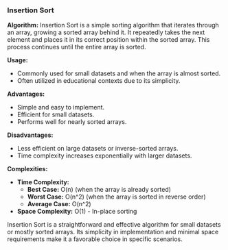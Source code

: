 ### Insertion Sort

**Algorithm:**
Insertion Sort is a simple sorting algorithm that iterates through an array, growing a sorted array behind it. It repeatedly takes the next element and places it in its correct position within the sorted array. This process continues until the entire array is sorted.

**Usage:**
- Commonly used for small datasets and when the array is almost sorted.
- Often utilized in educational contexts due to its simplicity.

**Advantages:**
- Simple and easy to implement.
- Efficient for small datasets.
- Performs well for nearly sorted arrays.

**Disadvantages:**
- Less efficient on large datasets or inverse-sorted arrays.
- Time complexity increases exponentially with larger datasets.

**Complexities:**
- **Time Complexity:**
  - **Best Case:** O(n) (when the array is already sorted)
  - **Worst Case:** O(n^2) (when the array is sorted in reverse order)
  - **Average Case:** O(n^2)
- **Space Complexity:** O(1) - In-place sorting

Insertion Sort is a straightforward and effective algorithm for small datasets or mostly sorted arrays. Its simplicity in implementation and minimal space requirements make it a favorable choice in specific scenarios.
